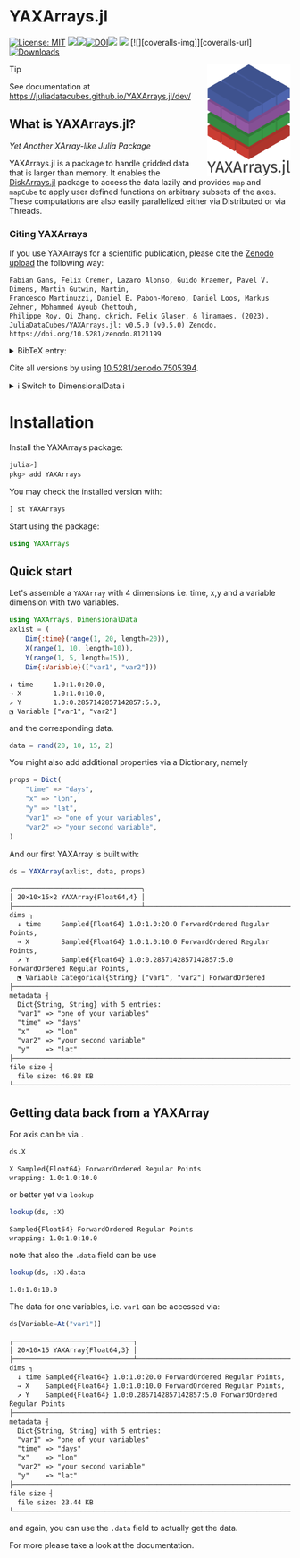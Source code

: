 # YAXArrays.jl

[![License: MIT](https://img.shields.io/badge/License-MIT-green.svg)](https://github.com/JuliaDataCubes/YAXArrays.jl/blob/main/LICENSE)
[![][docs-stable-img]][docs-stable-url][![][docs-dev-img]][docs-dev-url][![DOI][zenodo-img]][zenodo-url][![][ci-img]][ci-url] [![][codecov-img]][codecov-url]
[![][coveralls-img]][coveralls-url][![Downloads](https://shields.io/endpoint?url=https://pkgs.genieframework.com/api/v1/badge/YAXArrays&label=Downloads)](https://pkgs.genieframework.com?packages=YAXArrays)

<img src="docs/src/assets/logo.png" align="right" style="padding-left:10px;" width="150"/>

[docs-dev-img]: https://img.shields.io/badge/docs-dev-blue.svg
[docs-dev-url]: https://JuliaDataCubes.github.io/YAXArrays.jl/dev/

[docs-stable-img]: https://img.shields.io/badge/docs-stable-blue.svg
[docs-stable-url]: https://JuliaDataCubes.github.io/YAXArrays.jl/stable/

[codecov-img]: https://codecov.io/gh/JuliaDataCubes/YAXArrays.jl/branch/master/graph/badge.svg
[codecov-url]: https://codecov.io/gh/JuliaDataCubes/YAXArrays.jl

[ci-img]: https://github.com/JuliaDataCubes/YAXArrays.jl/workflows/CI/badge.svg
[ci-url]: https://github.com/JuliaDataCubes/YAXArrays.jl/actions?query=workflow%3ACI

[zenodo-url]: https://doi.org/10.5281/zenodo.7505394
[zenodo-img]: https://zenodo.org/badge/DOI/10.5281/zenodo.7505394.svg

> [!TIP]
> See documentation at https://juliadatacubes.github.io/YAXArrays.jl/dev/

## What is YAXArrays.jl?
*Yet Another XArray-like Julia Package*

YAXArrays.jl is a package to handle gridded data that is larger than memory. It enables the [DiskArrays.jl](https://github.com/meggart/DiskArrays.jl) package to access the data lazily and provides `map` and `mapCube` to apply user defined functions on arbitrary subsets of the axes. These computations are also easily parallelized either via Distributed or via Threads. 

### Citing YAXArrays
If you use YAXArrays for a scientific publication, please cite the [Zenodo upload](https://doi.org/10.5281/zenodo.7505394) the following way:

```
Fabian Gans, Felix Cremer, Lazaro Alonso, Guido Kraemer, Pavel V. Dimens, Martin Gutwin, Martin,
Francesco Martinuzzi, Daniel E. Pabon-Moreno, Daniel Loos, Markus Zehner, Mohammed Ayoub Chettouh,
Philippe Roy, Qi Zhang, ckrich, Felix Glaser, & linamaes. (2023).
JuliaDataCubes/YAXArrays.jl: v0.5.0 (v0.5.0) Zenodo. https://doi.org/10.5281/zenodo.8121199
```

<details>
  <summary>BibTeX entry:</summary>

```bib
@software{fabian_gans_2023_8121199,
  author       = {Fabian Gans and
                  Felix Cremer and
                  Lazaro Alonso and
                  Guido Kraemer and
                  Pavel V. Dimens and
                  Martin Gutwin and
                  Martin and
                  Francesco Martinuzzi and
                  Daniel E. Pabon-Moreno and
                  Daniel Loos and
                  Markus Zehner and
                  Mohammed Ayoub Chettouh and
                  Philippe Roy and
                  Qi Zhang and
                  ckrich and
                  Felix Glaser and
                  linamaes},
  title        = {JuliaDataCubes/YAXArrays.jl: v0.5.0},
  month        = jul,
  year         = 2023,
  publisher    = {Zenodo},
  version      = {v0.5.0},
  doi          = {10.5281/zenodo.8121199},
  url          = {https://doi.org/10.5281/zenodo.8121199}
}
```
</details>

Cite all versions by using [10.5281/zenodo.7505394](https://doi.org/10.5281/zenodo.7505394).

<details>
  <summary> ℹ️ Switch to DimensionalData ℹ️ </summary>


With `YAXArrays.jl 0.5` we switched the underlying data type to be a subtype of the DimensionalData.jl types. 
Therefore the indexing with named dimensions changed to the DimensionalData syntax. 
See the [DimensionalData.jl docs](https://rafaqz.github.io/DimensionalData.jl/stable/) and the `Switch` to DimensionalData section in our docs.

</details>

# Installation

Install the YAXArrays package:
```julia
julia>]
pkg> add YAXArrays
```

You may check the installed version with:
```julia
] st YAXArrays
```

Start using the package:
```julia
using YAXArrays
```

## Quick start

Let's assemble a `YAXArray` with 4 dimensions i.e. time, x,y and a variable dimension with two variables.

```julia
using YAXArrays, DimensionalData
axlist = (
    Dim{:time}(range(1, 20, length=20)),
    X(range(1, 10, length=10)),
    Y(range(1, 5, length=15)),
    Dim{:Variable}(["var1", "var2"]))
```
```
↓ time     1.0:1.0:20.0,
→ X        1.0:1.0:10.0,
↗ Y        1.0:0.2857142857142857:5.0,
⬔ Variable ["var1", "var2"]
```

and the corresponding data.
```julia
data = rand(20, 10, 15, 2)
```

You might also add additional properties via a Dictionary, namely

```julia
props = Dict(
    "time" => "days",
    "x" => "lon",
    "y" => "lat",
    "var1" => "one of your variables",
    "var2" => "your second variable",
)
```

And our first YAXArray is built with:

```julia
ds = YAXArray(axlist, data, props)
```
```
╭────────────────────────────────╮
│ 20×10×15×2 YAXArray{Float64,4} │
├────────────────────────────────┴─────────────────────────────────────────────── dims ┐
  ↓ time     Sampled{Float64} 1.0:1.0:20.0 ForwardOrdered Regular Points,
  → X        Sampled{Float64} 1.0:1.0:10.0 ForwardOrdered Regular Points,
  ↗ Y        Sampled{Float64} 1.0:0.2857142857142857:5.0 ForwardOrdered Regular Points,
  ⬔ Variable Categorical{String} ["var1", "var2"] ForwardOrdered
├──────────────────────────────────────────────────────────────────────────── metadata ┤
  Dict{String, String} with 5 entries:
  "var1" => "one of your variables"
  "time" => "days"
  "x"    => "lon"
  "var2" => "your second variable"
  "y"    => "lat"
├────────────────────────────────────────────────────────────────────────── file size ┤ 
  file size: 46.88 KB
└─────────────────────────────────────────────────────────────────────────────────────┘
```

## Getting data back from a YAXArray

For axis can be via `.` 

```julia
ds.X
```
```
X Sampled{Float64} ForwardOrdered Regular Points
wrapping: 1.0:1.0:10.0
```

or better yet via `lookup`

```julia
lookup(ds, :X)
```
```
Sampled{Float64} ForwardOrdered Regular Points
wrapping: 1.0:1.0:10.0
```

note that also the `.data` field can be use
```julia
lookup(ds, :X).data
```
```
1.0:1.0:10.0
```

The data for one variables, i.e. `var1` can be accessed via:

```julia
ds[Variable=At("var1")]
```
```
╭──────────────────────────────╮
│ 20×10×15 YAXArray{Float64,3} │
├──────────────────────────────┴────────────────────────────────────────────── dims ┐
  ↓ time Sampled{Float64} 1.0:1.0:20.0 ForwardOrdered Regular Points,
  → X    Sampled{Float64} 1.0:1.0:10.0 ForwardOrdered Regular Points,
  ↗ Y    Sampled{Float64} 1.0:0.2857142857142857:5.0 ForwardOrdered Regular Points
├───────────────────────────────────────────────────────────────────────── metadata ┤
  Dict{String, String} with 5 entries:
  "var1" => "one of your variables"
  "time" => "days"
  "x"    => "lon"
  "var2" => "your second variable"
  "y"    => "lat"
├──────────────────────────────────────────────────────────────────────── file size ┤ 
  file size: 23.44 KB
└───────────────────────────────────────────────────────────────────────────────────┘
```
and again, you can use the `.data` field to actually get the data.


For more please take a look at the documentation. 
